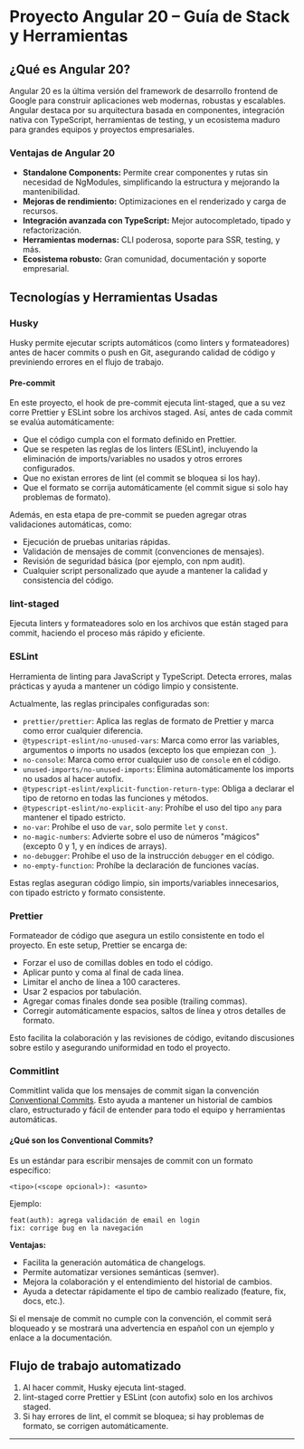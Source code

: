# Proyecto Angular 20 – Guía de Stack y Herramientas

## ¿Qué es Angular 20?

Angular 20 es la última versión del framework de desarrollo frontend de Google para construir aplicaciones web modernas, robustas y escalables. Angular destaca por su arquitectura basada en componentes, integración nativa con TypeScript, herramientas de testing, y un ecosistema maduro para grandes equipos y proyectos empresariales.

### Ventajas de Angular 20

- **Standalone Components:** Permite crear componentes y rutas sin necesidad de NgModules, simplificando la estructura y mejorando la mantenibilidad.
- **Mejoras de rendimiento:** Optimizaciones en el renderizado y carga de recursos.
- **Integración avanzada con TypeScript:** Mejor autocompletado, tipado y refactorización.
- **Herramientas modernas:** CLI poderosa, soporte para SSR, testing, y más.
- **Ecosistema robusto:** Gran comunidad, documentación y soporte empresarial.

## Tecnologías y Herramientas Usadas

### Husky

Husky permite ejecutar scripts automáticos (como linters y formateadores) antes de hacer commits o push en Git, asegurando calidad de código y previniendo errores en el flujo de trabajo.

#### Pre-commit

En este proyecto, el hook de pre-commit ejecuta lint-staged, que a su vez corre Prettier y ESLint sobre los archivos staged. Así, antes de cada commit se evalúa automáticamente:

- Que el código cumpla con el formato definido en Prettier.
- Que se respeten las reglas de los linters (ESLint), incluyendo la eliminación de imports/variables no usados y otros errores configurados.
- Que no existan errores de lint (el commit se bloquea si los hay).
- Que el formato se corrija automáticamente (el commit sigue si solo hay problemas de formato).

Además, en esta etapa de pre-commit se pueden agregar otras validaciones automáticas, como:

- Ejecución de pruebas unitarias rápidas.
- Validación de mensajes de commit (convenciones de mensajes).
- Revisión de seguridad básica (por ejemplo, con npm audit).
- Cualquier script personalizado que ayude a mantener la calidad y consistencia del código.

### lint-staged

Ejecuta linters y formateadores solo en los archivos que están staged para commit, haciendo el proceso más rápido y eficiente.

### ESLint

Herramienta de linting para JavaScript y TypeScript. Detecta errores, malas prácticas y ayuda a mantener un código limpio y consistente.

Actualmente, las reglas principales configuradas son:

- `prettier/prettier`: Aplica las reglas de formato de Prettier y marca como error cualquier diferencia.
- `@typescript-eslint/no-unused-vars`: Marca como error las variables, argumentos o imports no usados (excepto los que empiezan con `_`).
- `no-console`: Marca como error cualquier uso de `console` en el código.
- `unused-imports/no-unused-imports`: Elimina automáticamente los imports no usados al hacer autofix.
- `@typescript-eslint/explicit-function-return-type`: Obliga a declarar el tipo de retorno en todas las funciones y métodos.
- `@typescript-eslint/no-explicit-any`: Prohíbe el uso del tipo `any` para mantener el tipado estricto.
- `no-var`: Prohíbe el uso de `var`, solo permite `let` y `const`.
- `no-magic-numbers`: Advierte sobre el uso de números "mágicos" (excepto 0 y 1, y en índices de arrays).
- `no-debugger`: Prohíbe el uso de la instrucción `debugger` en el código.
- `no-empty-function`: Prohíbe la declaración de funciones vacías.

Estas reglas aseguran código limpio, sin imports/variables innecesarios, con tipado estricto y formato consistente.

### Prettier

Formateador de código que asegura un estilo consistente en todo el proyecto. En este setup, Prettier se encarga de:

- Forzar el uso de comillas dobles en todo el código.
- Aplicar punto y coma al final de cada línea.
- Limitar el ancho de línea a 100 caracteres.
- Usar 2 espacios por tabulación.
- Agregar comas finales donde sea posible (trailing commas).
- Corregir automáticamente espacios, saltos de línea y otros detalles de formato.

Esto facilita la colaboración y las revisiones de código, evitando discusiones sobre estilo y asegurando uniformidad en todo el proyecto.

### Commitlint

Commitlint valida que los mensajes de commit sigan la convención [Conventional Commits](https://www.conventionalcommits.org/es/v1.0.0/). Esto ayuda a mantener un historial de cambios claro, estructurado y fácil de entender para todo el equipo y herramientas automáticas.

#### ¿Qué son los Conventional Commits?

Es un estándar para escribir mensajes de commit con un formato específico:

```
<tipo>(<scope opcional>): <asunto>
```

Ejemplo:

```
feat(auth): agrega validación de email en login
fix: corrige bug en la navegación
```

**Ventajas:**

- Facilita la generación automática de changelogs.
- Permite automatizar versiones semánticas (semver).
- Mejora la colaboración y el entendimiento del historial de cambios.
- Ayuda a detectar rápidamente el tipo de cambio realizado (feature, fix, docs, etc.).

Si el mensaje de commit no cumple con la convención, el commit será bloqueado y se mostrará una advertencia en español con un ejemplo y enlace a la documentación.

## Flujo de trabajo automatizado

1. Al hacer commit, Husky ejecuta lint-staged.
2. lint-staged corre Prettier y ESLint (con autofix) solo en los archivos staged.
3. Si hay errores de lint, el commit se bloquea; si hay problemas de formato, se corrigen automáticamente.

---
